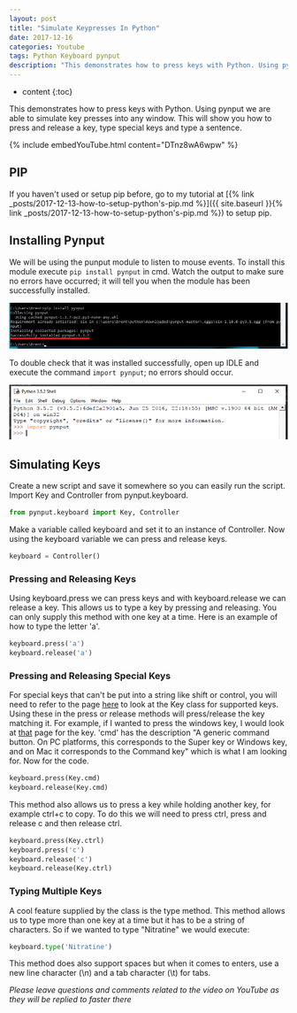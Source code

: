 ```yaml
---
layout: post
title: "Simulate Keypresses In Python"
date: 2017-12-16
categories: Youtube
tags: Python Keyboard pynput
description: "This demonstrates how to press keys with Python. Using pynput we are able to simulate key presses into any window. This will show you how to press and release a key, type special keys and type a sentence."
---
```


* content
{:toc}
    
This demonstrates how to press keys with Python. Using pynput we are able to simulate key presses into any window. This will show you how to press and release a key, type special keys and type a sentence.

{% include embedYouTube.html content="DTnz8wA6wpw" %}

<!-- more -->

## PIP
If you haven't used or setup pip before, go to my tutorial at [{% link _posts/2017-12-13-how-to-setup-python's-pip.md %}]({{ site.baseurl }}{% link _posts/2017-12-13-how-to-setup-python's-pip.md %}) to setup pip.

## Installing Pynput
We will be using the punput module to listen to mouse events. To install this module execute ```pip install pynput``` in cmd. Watch the output to make sure no errors have occurred; it will tell you when the module has been successfully installed.

![Installing pynput](/images/how-to-get-mouse-clicks-with-python-pynput1.png)

To double check that it was installed successfully, open up IDLE and execute the command ```import pynput```; no errors should occur.

![Testing pynput](/images/how-to-get-mouse-clicks-with-python-pynput2.png)

## Simulating Keys
Create a new script and save it somewhere so you can easily run the script. Import Key and Controller from pynput.keyboard.

```python
from pynput.keyboard import Key, Controller
```

Make a variable called keyboard and set it to an instance of Controller. Now using the keyboard variable we can press and release keys.

```python
keyboard = Controller()
```

### Pressing and Releasing Keys
Using keyboard.press we can press keys and with keyboard.release we can release a key. This allows us to type a key by pressing and releasing. You can only supply this method with one key at a time. Here is an example of how to type the letter 'a'.

```python
keyboard.press('a')
keyboard.release('a')
```

### Pressing and Releasing Special Keys
For special keys that can't be put into a string like shift or control, you will need to refer to the page [here](https://pynput.readthedocs.io/en/latest/keyboard.html#pynput.keyboard.Key) to look at the Key class for supported keys. Using these in the press or release methods will press/release the key matching it. For example, if I wanted to press the windows key, I would look at [that](https://pynput.readthedocs.io/en/latest/keyboard.html#pynput.keyboard.Key) page for the key. 'cmd' has the description "A generic command button. On PC platforms, this corresponds to the Super key or Windows key, and on Mac it corresponds to the Command key" which is what I am looking for. Now for the code.

```python
keyboard.press(Key.cmd)
keyboard.release(Key.cmd)
```

This method also allows us to press a key while holding another key, for example ctrl+c to copy. To do this we will need to press ctrl, press and release c and then release ctrl.

```python
keyboard.press(Key.ctrl)
keyboard.press('c')
keyboard.release('c')
keyboard.release(Key.ctrl)
```

### Typing Multiple Keys
A cool feature supplied by the class is the type method. This method allows us to type more than one key at a time but it has to be a string of characters. So if we wanted to type "Nitratine" we would execute:

```python
keyboard.type('Nitratine')
```

This method does also support spaces but when it comes to enters, use a new line character (\n) and a tab character (\t) for tabs.

*Please leave questions and comments related to the video on YouTube as they will be replied to faster there*
